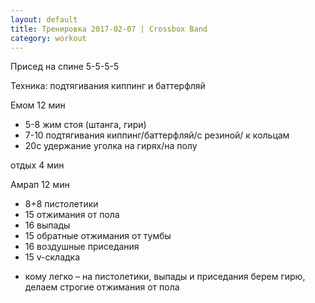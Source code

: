 ```yaml
---
layout: default
title: Тренировка 2017-02-07 | Crossbox Band
category: workout
---
```


Присед на спине
5-5-5-5

Техника: подтягивания киппинг и баттерфляй

Емом 12 мин
- 5-8 жим стоя (штанга, гири)
- 7-10 подтягивания киппинг/баттерфляй/с резиной/ к кольцам
- 20с удержание уголка на гирях/на полу

отдых 4 мин

Амрап 12 мин
- 8+8 пистолетики
- 15 отжимания от пола
- 16 выпады
- 15 обратные отжимания от тумбы
- 16 воздушные приседания
- 15 v-складка
* кому легко – на пистолетики, выпады и приседания берем гирю, делаем строгие отжимания от пола